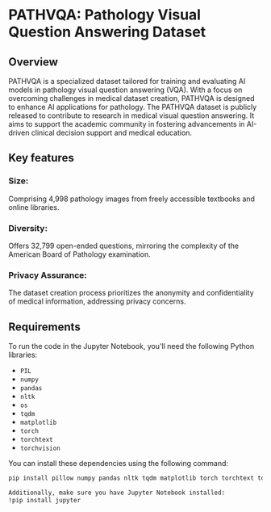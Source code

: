 # PATHVQA: Pathology Visual Question Answering Dataset

## Overview

PATHVQA is a specialized dataset tailored for training and evaluating AI models in pathology visual question answering (VQA). With a focus on overcoming challenges in medical dataset creation, PATHVQA is designed to enhance AI applications for pathology. The PATHVQA dataset is publicly released to contribute to research in medical visual question answering. It aims to support the academic community in fostering advancements in AI-driven clinical decision support and medical education.

## Key features 
### Size: 
Comprising 4,998 pathology images from freely accessible textbooks and online libraries.
### Diversity: 
Offers 32,799 open-ended questions, mirroring the complexity of the American Board of Pathology examination.
### Privacy Assurance: 
The dataset creation process prioritizes the anonymity and confidentiality of medical information, addressing privacy concerns.


## Requirements

To run the code in the Jupyter Notebook, you'll need the following Python libraries:

- `PIL`
- `numpy`
- `pandas`
- `nltk`
- `os`
- `tqdm`
- `matplotlib`
- `torch`
- `torchtext`
- `torchvision`

You can install these dependencies using the following command:

```bash
pip install pillow numpy pandas nltk tqdm matplotlib torch torchtext torchvision

Additionally, make sure you have Jupyter Notebook installed:
!pip install jupyter









